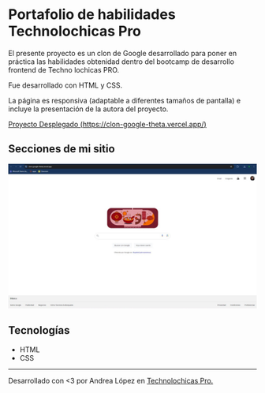 # Portafolio de habilidades Technolochicas Pro

El presente proyecto es un clon de Google desarrollado para poner en práctica las habilidades obtenidad dentro del bootcamp de desarrollo frontend de Techno lochicas PRO.

Fue desarrollado con HTML y CSS.

La página es responsiva (adaptable a diferentes tamaños de pantalla) e incluye la presentación de la autora del proyecto.

[Proyecto Desplegado (https://clon-google-theta.vercel.app/)](https://clon-google-theta.vercel.app/)

## Secciones de mi sitio

![Clon de Google](assets/readme/google.jpeg)

## Tecnologías

* HTML
* CSS

---

Desarrollado con <3 por Andrea López en [Technolochicas Pro.](https://tecnolochicas.mx/)
